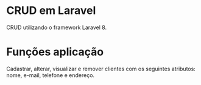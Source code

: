 # CRUD em Laravel
CRUD utilizando o framework Laravel 8.

# Funções aplicação
Cadastrar, alterar, visualizar e remover clientes com os seguintes atributos: nome, e-mail, telefone e endereço.